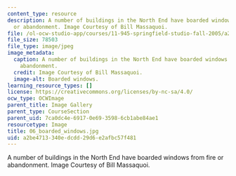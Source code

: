 ```yaml
---
content_type: resource
description: A number of buildings in the North End have boarded windows from fire
  or abandonment. Image Courtesy of Bill Massaquoi.
file: /ol-ocw-studio-app/courses/11-945-springfield-studio-fall-2005/a2be4713340edcdd29d6e2afbc57f481_06_boarded_windows.jpg
file_size: 78503
file_type: image/jpeg
image_metadata:
  caption: A number of buildings in the North End have boarded windows from fire or
    abandonment.
  credit: Image Courtesy of Bill Massaquoi.
  image-alt: Boarded windows.
learning_resource_types: []
license: https://creativecommons.org/licenses/by-nc-sa/4.0/
ocw_type: OCWImage
parent_title: Image Gallery
parent_type: CourseSection
parent_uid: 7ca0dc4e-6917-0e69-3598-6cb1abe84ae1
resourcetype: Image
title: 06_boarded_windows.jpg
uid: a2be4713-340e-dcdd-29d6-e2afbc57f481
---
```

A number of buildings in the North End have boarded windows from fire or abandonment. Image Courtesy of Bill Massaquoi.